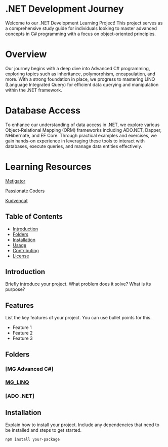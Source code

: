 # .NET Development Journey

Welcome to our .NET Development Learning Project! This project serves as a comprehensive study guide for individuals looking to master advanced concepts in C# programming with a focus on object-oriented principles.

# Overview

Our journey begins with a deep dive into Advanced C# programming, exploring topics such as inheritance, polymorphism, encapsulation, and more. With a strong foundation in place, we progress to mastering LINQ (Language Integrated Query) for efficient data querying and manipulation within the .NET framework.

# Database Access

To enhance our understanding of data access in .NET, we explore various Object-Relational Mapping (ORM) frameworks including ADO.NET, Dapper, NHibernate, and EF Core. Through practical examples and exercises, we gain hands-on experience in leveraging these tools to interact with databases, execute queries, and manage data entities effectively.

# Learning Resources 

[Metigator](https://www.youtube.com/@Metigator)

[Passionate Coders](https://www.youtube.com/@PassionateCoders)

[Kudvencat](https://www.youtube.com/@kudvenkatarabic)


## Table of Contents

- [Introduction](#introduction)
- [Folders](#folders)
- [Installation](#installation)
- [Usage](#usage)
- [Contributing](#contributing)
- [License](#license)

## Introduction

Briefly introduce your project. What problem does it solve? What is its purpose?

## Features

List the key features of your project. You can use bullet points for this.

- Feature 1
- Feature 2
- Feature 3

## Folders

### [MG Advanced C#]

### [MG_LINQ](./LINQ)

### [ADO .NET]


## Installation

Explain how to install your project. Include any dependencies that need to be installed and steps to get started.

```bash
npm install your-package
